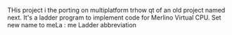 THis project i the porting on multiplatform trhow qt of an old project named next.
It's  a ladder program to implement code for Merlino Virtual CPU.
Set new name to meLa : me Ladder abbreviation